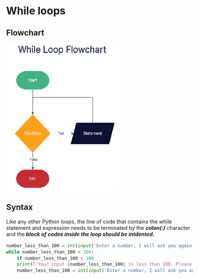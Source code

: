 # While loops
## Flowchart
![Flowchart](whileloop.jpg)
## Syntax
Like any other Python loops, the line of code that contains the while statement and expression needs to be terminated by the ***colon(:)*** character and the ***block of codes inside the loop should be intdented.***
```python
number_less_than_100 = int(input('Enter a number, I will ask you again if it is less than 100: '))
while number_less_than_100 < 100:
    if number_less_than_100 < 100
    print(f'Your input {number_less_than_100} is less than 100. Please enter a number again.')
    number_less_than_100 = int(input('Enter a number, I will ask you again if it is less than 100: '))
```